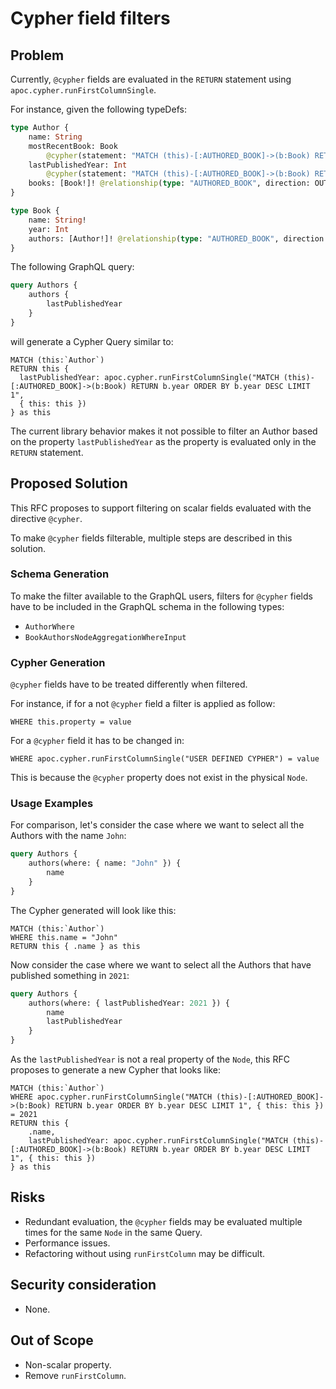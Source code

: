 # Cypher field filters

## Problem

Currently, `@cypher` fields are evaluated in the `RETURN` statement using `apoc.cypher.runFirstColumnSingle`.

For instance, given the following typeDefs:

```graphql
type Author {
    name: String
    mostRecentBook: Book
        @cypher(statement: "MATCH (this)-[:AUTHORED_BOOK]->(b:Book) RETURN b ORDER BY b.year DESC LIMIT 1")
    lastPublishedYear: Int
        @cypher(statement: "MATCH (this)-[:AUTHORED_BOOK]->(b:Book) RETURN b.year ORDER BY b.year DESC LIMIT 1")
    books: [Book!]! @relationship(type: "AUTHORED_BOOK", direction: OUT)
}

type Book {
    name: String!
    year: Int
    authors: [Author!]! @relationship(type: "AUTHORED_BOOK", direction: IN)
}
```

The following GraphQL query:

```graphql
query Authors {
    authors {
        lastPublishedYear
    }
}
```

will generate a Cypher Query similar to:

```cypher
MATCH (this:`Author`)
RETURN this {
  lastPublishedYear: apoc.cypher.runFirstColumnSingle("MATCH (this)-[:AUTHORED_BOOK]->(b:Book) RETURN b.year ORDER BY b.year DESC LIMIT 1",
  { this: this })
} as this
```

The current library behavior makes it not possible to filter an Author based on the property `lastPublishedYear` as the property is evaluated only in the `RETURN` statement.

## Proposed Solution

This RFC proposes to support filtering on scalar fields evaluated with the directive `@cypher`.

To make `@cypher` fields filterable, multiple steps are described in this solution.

### Schema Generation

To make the filter available to the GraphQL users, filters for `@cypher` fields have to be included in the GraphQL schema in the following types:

-   `AuthorWhere`
-   `BookAuthorsNodeAggregationWhereInput`

### Cypher Generation

`@cypher` fields have to be treated differently when filtered.

For instance, if for a not `@cypher` field a filter is applied as follow:

```cypher
WHERE this.property = value
```

For a `@cypher` field it has to be changed in:

```cypher
WHERE apoc.cypher.runFirstColumnSingle("USER DEFINED CYPHER") = value
```

This is because the `@cypher` property does not exist in the physical `Node`.

### Usage Examples

For comparison, let's consider the case where we want to select all the Authors with the name `John`:

```graphql
query Authors {
    authors(where: { name: "John" }) {
        name
    }
}
```

The Cypher generated will look like this:

```cypher
MATCH (this:`Author`)
WHERE this.name = "John"
RETURN this { .name } as this
```

Now consider the case where we want to select all the Authors that have published something in `2021`:

```graphql
query Authors {
    authors(where: { lastPublishedYear: 2021 }) {
        name
        lastPublishedYear
    }
}
```

As the `lastPublishedYear` is not a real property of the `Node`, this RFC proposes to generate a new Cypher that looks like:

```cypher
MATCH (this:`Author`)
WHERE apoc.cypher.runFirstColumnSingle("MATCH (this)-[:AUTHORED_BOOK]->(b:Book) RETURN b.year ORDER BY b.year DESC LIMIT 1", { this: this }) = 2021
RETURN this {
    .name,
    lastPublishedYear: apoc.cypher.runFirstColumnSingle("MATCH (this)-[:AUTHORED_BOOK]->(b:Book) RETURN b.year ORDER BY b.year DESC LIMIT 1", { this: this })
} as this
```

## Risks

-   Redundant evaluation, the `@cypher` fields may be evaluated multiple times for the same `Node` in the same Query.
-   Performance issues.
-   Refactoring without using `runFirstColumn` may be difficult.

## Security consideration

-   None.

## Out of Scope

-   Non-scalar property.
-   Remove `runFirstColumn`.
